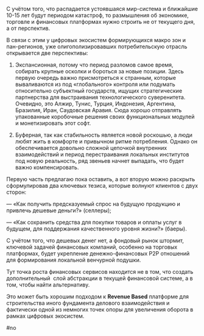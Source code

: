 
С учётом того, что распадается устоявшаяся мир-система и ближайшие 10-15 лет будут периодом катастроф, то размышления об экономике, торговле и финансовых платформах нужно строить не от текущего дня, а от перспектив.

В связи с этим у цифровых экосистем формирующихся макро зон и пан-регионов, уже олигополизировавших потребительскую отрасль открывается две перспективы:

1. Экспансионная, потому что период разломов самое время, собирать крупные осколки и бороться за новые позиции. Здесь первую очередь важно присмотреться к странным, которые вываливаются из под «глобального» контроля или подумать относительно субъектный государств, ищущих стратегические партнерства для выстраивания технологического суверенитета. Очевидно, это Алжир, Тунис, Турция, Индонезия, Аргентина, Бразилия, Иран, Саудовская Аравия. Сюда хорошо отправлять упакованные коробочные решения своих функциональных модулей и монетизировать этот софт.

2. Буферная, так как стабильность является новой роскошью, а люди любят жить в комфорте и привычном ритме потребления. Однако он обеспечивается довольно сложной цепочкой внутренних взаимодействий и период перестраивания локальных институтов под новую реальность, ряд звеньев начнет выпадать, что будет важно компенсировать.

Первую часть предлагаю пока оставить, а вот вторую можно раскрыть сформулировав два ключевых тезиса, которые волнуют клиентов с двух сторон:

— «Как получить предсказуемый спрос на будущую продукцию и привлечь дешевые деньги?» (селлеры);

— «Как сохранить средства для покупки товаров и оплаты услуг в будущем, для поддержания качественного уровня жизни?» (баеры).

С учётом того, что дешевых денег нет, а фондовый рынок штормит, ключевой задачей финансовых компаний, особенно на торговых платформах, будет укрепление денежно-финансовых P2P отношений для формирования локальной венчурной подушки.

Тут точка роста финансовых сервисов находится не в том, что создать дополнительный  слой абстракции в текущей финансовой системе, а в том, чтобы найти альтернативу.

Это может быть хорошим подходом к **Revenue Based** платформе для строительства иного фундамента делового взаимодействия и фактически одной из немногих точек опоры для увеличения оборота в рамках цифровых экосистем.

#no
